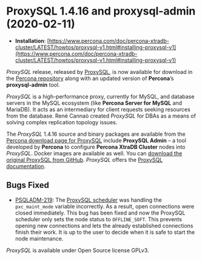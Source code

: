 # ProxySQL 1.4.16 and proxysql-admin (2020-02-11)

* **Installation**: [https://www.percona.com/doc/percona-xtradb-cluster/LATEST/howtos/proxysql-v1.html#installing-proxysql-v1](https://www.percona.com/doc/percona-xtradb-cluster/LATEST/howtos/proxysql-v1.html#installing-proxysql-v1)

*ProxySQL* release, released by [ProxySQL](https://www.proxysql.com/), is now available for download in
the [Percona repository](https://www.percona.com/software/percona-software-repositories-for-mysql) along with an updated version of **Percona**’s
**proxysql-admin** tool.

*ProxySQL* is a high-performance proxy, currently for MySQL, and database
servers in the MySQL ecosystem (like **Percona Server for MySQL** and MariaDB). It acts as an
intermediary for client requests seeking resources from the
database. René Cannaò created *ProxySQL* for DBAs as a means of solving
complex replication topology issues.

The *ProxySQL* 1.4.16 source and binary packages are available from the [Percona
download page for ProxySQL](https://percona.com/downloads/proxysql) include **ProxySQL Admin** – a tool developed by
**Percona** to configure **Percona XtraDB Cluster** nodes into *ProxySQL*. Docker images are available as well. You can [download the original ProxySQL from GitHub](https://github.com/sysown/proxysql/releases). *ProxySQL* offers the [ProxySQL documentation](https://proxysql.com/documentation/).

## Bugs Fixed

* [PSQLADM-219](https://jira.percona.com/browse/PSQLADM-219): The [ProxySQL scheduler](https://github.com/sysown/proxysql/blob/master/doc/scheduler.md) was handling the `pxc_maint_mode` variable incorrectly. As a result, open connections were closed immediately. This bug has been fixed and now the ProxySQL scheduler only sets the node status to `OFFLINE_SOFT`. This prevents opening new connections and lets the already established connections finish their work. It is up to the user to decide when it is safe to start the node maintenance.

*ProxySQL* is available under Open Source license GPLv3.
